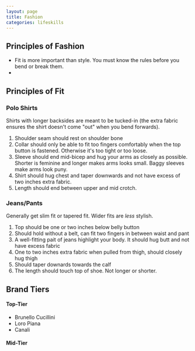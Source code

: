 ```yaml
---
layout: page
title: Fashion
categories: lifeskills
---
```


## Principles of Fashion
 * Fit is more important than style. You must know the rules before you bend or break them.
 * 


## Principles of Fit
### Polo Shirts
Shirts with longer backsides are meant to be tucked-in (the extra fabric ensures the shirt doesn't come "out" when you bend forwards).
1. Shoulder seam should rest on shoulder bone
2. Collar should only be able to fit too fingers comfortably when the top button is fastened. Otherwise it's too tight or too loose.
3. Sleeve should end mid-bicep and hug your arms as closely as possible. Shorter is feminine and longer makes arms looks small. Baggy sleeves make arms look puny.
4. Shirt should hug chest and taper downwards and not have excess of two inches extra fabric.
5. Length should end between upper and mid crotch.

### Jeans/Pants
Generally get slim fit or tapered fit. Wider fits are *less* stylish.
1. Top should be one or two inches below belly button
2. Should hold without a belt, can fit two fingers in between waist and pant
3. A well-fitting pait of jeans highlight your body. It should hug butt and not have excess fabric 
4. One to two inches extra fabric when pulled from thigh, should closely hug thigh
5. Should taper downards towards the calf 
6. The length should touch top of shoe. Not longer or shorter.

## Brand Tiers
#### Top-Tier
 * Brunello Cucillini
 * Loro Piana
 * Canali
#### Mid-Tier

